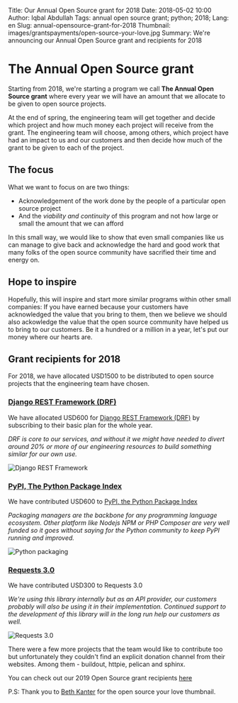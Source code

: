 Title: Our Annual Open Source grant for 2018
Date: 2018-05-02 10:00
Author: Iqbal Abdullah
Tags: annual open source grant; python; 2018;
Lang: en
Slug: annual-opensource-grant-for-2018
Thumbnail: images/grantspayments/open-source-your-love.jpg
Summary: We're announcing our Annual Open Source grant and recipients for 2018

# The Annual Open Source grant

Starting from 2018, we're starting a program we call **The Annual Open Source
grant** where every year we will have an amount that we allocate to be given
to open source projects. 

At the end of spring, the engineering team will get together and
decide which project and how much money each project will receive from the grant.
The engineering team will choose, among others, which project have had an
impact to us and our customers and then decide how much of the grant to be given
to each of the project.

## The focus

What we want to focus on are two things:

- Acknowledgement of the work done by the people of a particular open source
project
- And the _viability and continuity_ of this program and
not how large or small the amount that we can afford

In this small way, we would like to show that even small companies like us can
manage to give back and acknowledge the hard and good work that many folks of
the open source community have sacrified their time and energy on.

## Hope to inspire

Hopefully, this will inspire and start more similar programs within other small
companies: If you have earned because your customers have acknowledged the value
that you bring to them, then we believe we should also ackowledge the value that
the open source community have helped us to bring to our customers. Be it a
hundred or a million in a year, let's put our money where our hearts are.

## Grant recipients for 2018

For 2018, we have allocated USD1500 to be distributed to open source projects
that the engineering team have chosen.

### [Django REST Framework (DRF)](https://fund.django-rest-framework.org/topics/funding/)

We have allocated USD600 for [Django REST Framework (DRF)](https://fund.django-rest-framework.org/topics/funding/)
by subscribing to their basic plan for the whole year. 

*DRF is core to our services, and without it we might have needed to divert around 20% or more of
our engineering resources to build something similar for our own use.*

![Django REST Framework]({filename}/images/grantspayments/20180502-donation-for-rest.png)

### [PyPI, The Python Package Index](https://pypi.org/)

We have contributed USD600 to [PyPI, the Python Package Index](https://pypi.org/)

*Packaging managers are the backbone for any programming language ecosystem. Other
platform like Nodejs NPM or PHP Composer are very well funded so it goes without
saying for the Python community to keep PyPI running and improved.*

![Python packaging]({filename}/images/grantspayments/20180502-donation-for-pypi.png)

### [Requests 3.0](https://www.kennethreitz.org/requests3/)

We have contributed USD300 to Requests 3.0 

*We're using this library internally but as an API provider,
our customers probably will also be using it in their implementation. Continued
support to the development of this library will in the long run help our
customers as well.*

![Requests 3.0]({filename}/images/grantspayments/20180502-donation-for-requests.png)

There were a few more projects that the team would like to contribute too but unfortunately
they couldn't find an explicit donation channel from their websites. Among them - buildout, httpie,
pelican and sphinx.

You can check out our 2019 Open Source grant recipients [here]({filename}/Community/annual-opensource-grant-2019-en.md)

P.S: Thank you to [Beth Kanter](https://www.flickr.com/photos/cambodia4kidsorg/2265381560/in/photolist-4sbF1L-ar78tZ-SNGH5k-ar79ug-7GLMMJ-7auyvr-ar9ZuW-ar7icH-7EbFm8-77iC2j-oZNUt1-YoqUGr-7auzAZ-77iLXu-ara183-4vbuEU-pKkoXm-77eCxx-2WUBnD-ar9VGm-7TT3jY-by7HPM-6ymtsa-7ayps3-77ePoH-874G8Z-4VguA1-6G4JuU-77eAQF-ar7dxc-EDyr4-77iKd5-8yZZmV-rDGuZy-77iLM5-bbBEV8-e3okg3-DLbcqc-77ezLa-69ykkm-7aysgQ-72ePxc-ar7dt4-XZTS3m-e6eDqU-bbBC66-bbBCjr-RYrLD2-e693vi-9ULwL) for the open source your love thumbnail.
